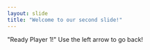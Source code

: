 ```yaml
---
layout: slide
title: "Welcome to our second slide!"
---
```

"Ready Player 1!"
Use the left arrow to go back!
